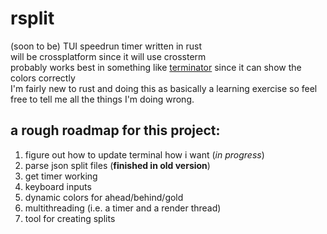 # rsplit
(soon to be) TUI speedrun timer written in rust\
will be crossplatform since it will use crossterm\
probably works best in something like [terminator](https://github.com/gnome-terminator/terminator) since it can show the colors correctly\
I'm fairly new to rust and doing this as basically a learning exercise so feel free to tell me all the things I'm doing wrong.

## a rough roadmap for this project:
1. figure out how to update terminal how i want (*in progress*)
2. parse json split files (**finished in old version**)
3. get timer working
4. keyboard inputs
5. dynamic colors for ahead/behind/gold
6. multithreading (i.e. a timer and a render thread)
7. tool for creating splits
